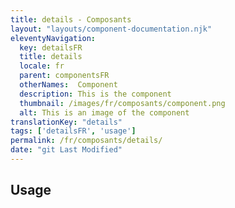 ```yaml
---
title: details - Composants
layout: "layouts/component-documentation.njk"
eleventyNavigation:
  key: detailsFR
  title: details
  locale: fr
  parent: componentsFR
  otherNames:  Component
  description: This is the component
  thumbnail: /images/fr/composants/component.png
  alt: This is an image of the component
translationKey: "details"
tags: ['detailsFR', 'usage']
permalink: /fr/composants/details/
date: "git Last Modified"
---
```


## Usage